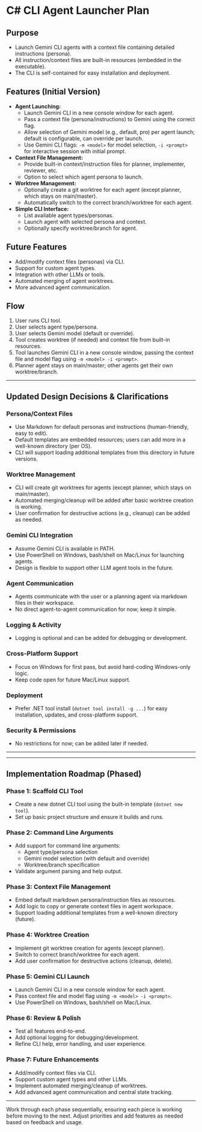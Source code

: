 
# C# CLI Agent Launcher Plan

## Purpose

- Launch Gemini CLI agents with a context file containing detailed instructions (persona).
- All instruction/context files are built-in resources (embedded in the executable).
- The CLI is self-contained for easy installation and deployment.

## Features (Initial Version)

- **Agent Launching:**
  - Launch Gemini CLI in a new console window for each agent.
  - Pass a context file (persona/instructions) to Gemini using the correct flag.
  - Allow selection of Gemini model (e.g., default, pro) per agent launch; default is configurable, can override per launch.
  - Use Gemini CLI flags: `-m <model>` for model selection, `-i <prompt>` for interactive session with initial prompt.
- **Context File Management:**
  - Provide built-in context/instruction files for planner, implementer, reviewer, etc.
  - Option to select which agent persona to launch.
- **Worktree Management:**
  - Optionally create a git worktree for each agent (except planner, which stays on main/master).
  - Automatically switch to the correct branch/worktree for each agent.
- **Simple CLI Interface:**
  - List available agent types/personas.
  - Launch agent with selected persona and context.
  - Optionally specify worktree/branch for agent.

## Future Features

- Add/modify context files (personas) via CLI.
- Support for custom agent types.
- Integration with other LLMs or tools.
- Automated merging of agent worktrees.
- More advanced agent communication.

## Flow

1. User runs CLI tool.
2. User selects agent type/persona.
3. User selects Gemini model (default or override).
4. Tool creates worktree (if needed) and context file from built-in resources.
5. Tool launches Gemini CLI in a new console window, passing the context file and model flag using `-m <model> -i <prompt>`.
6. Planner agent stays on main/master; other agents get their own worktree/branch.

---

## Updated Design Decisions & Clarifications

### Persona/Context Files

- Use Markdown for default personas and instructions (human-friendly, easy to edit).
- Default templates are embedded resources; users can add more in a well-known directory (per OS).
- CLI will support loading additional templates from this directory in future versions.

### Worktree Management

- CLI will create git worktrees for agents (except planner, which stays on main/master).
- Automated merging/cleanup will be added after basic worktree creation is working.
- User confirmation for destructive actions (e.g., cleanup) can be added as needed.

### Gemini CLI Integration

- Assume Gemini CLI is available in PATH.
- Use PowerShell on Windows, bash/shell on Mac/Linux for launching agents.
- Design is flexible to support other LLM agent tools in the future.

### Agent Communication

- Agents communicate with the user or a planning agent via markdown files in their workspace.
- No direct agent-to-agent communication for now; keep it simple.

### Logging & Activity

- Logging is optional and can be added for debugging or development.

### Cross-Platform Support

- Focus on Windows for first pass, but avoid hard-coding Windows-only logic.
- Keep code open for future Mac/Linux support.

### Deployment

- Prefer .NET tool install (`dotnet tool install -g ...`) for easy installation, updates, and cross-platform support.

### Security & Permissions

- No restrictions for now; can be added later if needed.

---

---

## Implementation Roadmap (Phased)

### Phase 1: Scaffold CLI Tool

- Create a new dotnet CLI tool using the built-in template (`dotnet new tool`).
- Set up basic project structure and ensure it builds and runs.

### Phase 2: Command Line Arguments

- Add support for command line arguments:
  - Agent type/persona selection
  - Gemini model selection (with default and override)
  - Worktree/branch specification
- Validate argument parsing and help output.

### Phase 3: Context File Management

- Embed default markdown persona/instruction files as resources.
- Add logic to copy or generate context files in agent workspace.
- Support loading additional templates from a well-known directory (future).

### Phase 4: Worktree Creation

- Implement git worktree creation for agents (except planner).
- Switch to correct branch/worktree for each agent.
- Add user confirmation for destructive actions (cleanup, delete).

### Phase 5: Gemini CLI Launch

- Launch Gemini CLI in a new console window for each agent.
- Pass context file and model flag using `-m <model> -i <prompt>`.
- Use PowerShell on Windows, bash/shell on Mac/Linux.

### Phase 6: Review & Polish

- Test all features end-to-end.
- Add optional logging for debugging/development.
- Refine CLI help, error handling, and user experience.

### Phase 7: Future Enhancements

- Add/modify context files via CLI.
- Support custom agent types and other LLMs.
- Implement automated merging/cleanup of worktrees.
- Add advanced agent communication and central state tracking.

---

Work through each phase sequentially, ensuring each piece is working before moving to the next. Adjust priorities and add features as needed based on feedback and usage.
